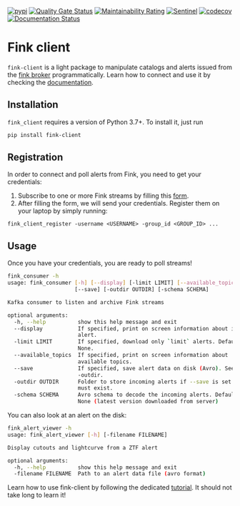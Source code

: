 [![pypi](https://img.shields.io/pypi/v/fink-client.svg)](https://pypi.python.org/pypi/fink-client)
[![Quality Gate Status](https://sonarcloud.io/api/project_badges/measure?project=fink-client&metric=alert_status)](https://sonarcloud.io/dashboard?id=fink-client)
[![Maintainability Rating](https://sonarcloud.io/api/project_badges/measure?project=fink-client&metric=sqale_rating)](https://sonarcloud.io/dashboard?id=fink-client)
[![Sentinel](https://github.com/astrolabsoftware/fink-client/workflows/Sentinel/badge.svg)](https://github.com/astrolabsoftware/fink-client/actions?query=workflow%3ASentinel)
[![codecov](https://codecov.io/gh/astrolabsoftware/fink-client/branch/master/graph/badge.svg)](https://codecov.io/gh/astrolabsoftware/fink-client)
[![Documentation Status](https://readthedocs.org/projects/fink-broker/badge/?version=latest)](https://fink-broker.readthedocs.io/en/latest/?badge=latest)

# Fink client

`fink-client` is a light package to manipulate catalogs and alerts issued from the [fink broker](https://github.com/astrolabsoftware/fink-broker) programmatically. Learn how to connect and use it by checking the [documentation](docs/).

## Installation

`fink_client` requires a version of Python 3.7+. To install it, just run

```bash
pip install fink-client
```

## Registration

In order to connect and poll alerts from Fink, you need to get your credentials:

1. Subscribe to one or more Fink streams by filling this [form](https://forms.gle/2td4jysT4e9pkf889).
2. After filling the form, we will send your credentials. Register them on your laptop by simply running:
  ```
  fink_client_register -username <USERNAME> -group_id <GROUP_ID> ...
  ```

## Usage

Once you have your credentials, you are ready to poll streams!

```bash
fink_consumer -h
usage: fink_consumer [-h] [--display] [-limit LIMIT] [--available_topics]
                     [--save] [-outdir OUTDIR] [-schema SCHEMA]

Kafka consumer to listen and archive Fink streams

optional arguments:
  -h, --help          show this help message and exit
  --display           If specified, print on screen information about incoming
                      alert.
  -limit LIMIT        If specified, download only `limit` alerts. Default is
                      None.
  --available_topics  If specified, print on screen information about
                      available topics.
  --save              If specified, save alert data on disk (Avro). See also
                      -outdir.
  -outdir OUTDIR      Folder to store incoming alerts if --save is set. It
                      must exist.
  -schema SCHEMA      Avro schema to decode the incoming alerts. Default is
                      None (latest version downloaded from server)
```

You can also look at an alert on the disk:

```bash
fink_alert_viewer -h
usage: fink_alert_viewer [-h] [-filename FILENAME]

Display cutouts and lightcurve from a ZTF alert

optional arguments:
  -h, --help          show this help message and exit
  -filename FILENAME  Path to an alert data file (avro format)
```

Learn how to use fink-client by following the dedicated [tutorial](https://github.com/astrolabsoftware/fink-client-tutorial). It should not take long to learn it!

